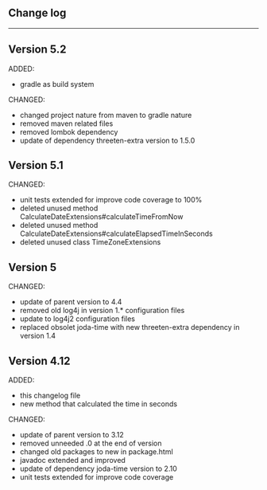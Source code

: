 ## Change log
----------------------

Version 5.2
-------------

ADDED: 

- gradle as build system

CHANGED:

- changed project nature from maven to gradle nature
- removed maven related files
- removed lombok dependency
- update of dependency threeten-extra version to 1.5.0

Version 5.1
-------------

CHANGED:

- unit tests extended for improve code coverage to 100%
- deleted unused method CalculateDateExtensions#calculateTimeFromNow
- deleted unused method CalculateDateExtensions#calculateElapsedTimeInSeconds
- deleted unused class TimeZoneExtensions

Version 5
-------------

CHANGED:
 
- update of parent version to 4.4
- removed old log4j in version 1.* configuration files
- update to log4j2 configuration files
- replaced obsolet joda-time with new threeten-extra dependency in version 1.4

Version 4.12
-------------

ADDED:
 
- this changelog file
- new method that calculated the time in seconds

CHANGED:
 
- update of parent version to 3.12
- removed unneeded .0 at the end of version
- changed old packages to new in package.html
- javadoc extended and improved
- update of dependency joda-time version to 2.10
- unit tests extended for improve code coverage
